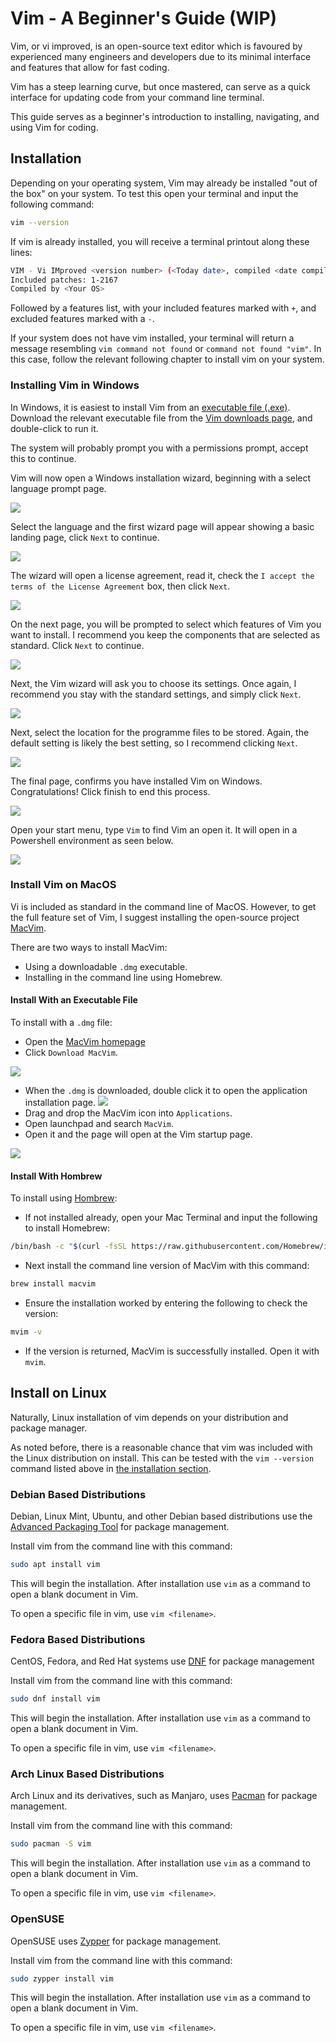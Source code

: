 #  Vim - A Beginner's Guide (WIP)

Vim, or vi improved, is an open-source text editor which is favoured by experienced many engineers and developers due to its minimal interface and features that allow for fast coding.

Vim has a steep learning curve, but once mastered, can serve as a quick interface for updating code from your command line terminal. 

This guide serves as a beginner's introduction to installing, navigating, and using Vim for coding. 

## Installation

Depending on your operating system, Vim may already be installed "out of the box" on your system. To test this open your terminal and input the following command:


````sh
vim --version
````

If vim is already installed, you will receive a terminal printout along these lines:

````sh
VIM - Vi IMproved <version number> (<Today date>, compiled <date compiled> <time compiled>)
Included patches: 1-2167
Compiled by <Your OS>
````
Followed by a features list, with your included features marked with `+`, and excluded features marked with a `-`.

If your system does not have vim installed, your terminal will return a message resembling `vim command not found` or `command not found "vim"`. 
In this case, follow the relevant following chapter to install vim on your system. 

### Installing Vim in Windows

In Windows, it is easiest to install Vim from an [executable file (.exe)](https://www.techtarget.com/whatis/definition/executable-file-exe-file). 
Download the relevant executable file from the [Vim downloads page](https://www.vim.org/download.php), and double-click to run it. 

The system will  probably prompt you with a permissions prompt, accept this to continue. 

Vim will now open a Windows installation wizard, beginning with a select language prompt page. 

![](images/vim-language-prompt.png)

Select the language and the first wizard page will appear showing a basic landing page, click `Next` to continue.

![](images/vim-wizard-page-1.png)

The wizard will open a license agreement, read it, check the `I accept the terms of the License Agreement` box, then click `Next`.

![](images/vim-wizard-page-2.png)

On the next page, you will be prompted to select which features of Vim you want to install. I recommend you keep the components that are selected as standard. Click `Next` to continue. 

![](images/vim-wizard-page-3.png)

Next, the Vim wizard will ask you to choose its settings. Once again, I recommend you stay with the standard settings, and simply click `Next`.

![](images/vim-wizard-page-4.png)

Next, select the location for the programme files to be stored. Again, the default setting is likely the best setting, so I recommend clicking `Next`.

![](images/vim-wizard-page-5.png)

The final page, confirms you have installed Vim on Windows. Congratulations! Click finish to end this process.

![](images/vim-wizard-last-page.png)

Open your start menu, type `Vim` to find Vim an open it. It will open in a Powershell environment as seen below.

![](images/windows-vim-open.png)

### Install Vim on MacOS

Vi is included as standard in the command line of MacOS. However, to get the full feature set of Vim, I suggest installing the open-source project [MacVim](https://macvim.org/).

There are two ways to install MacVim: 

- Using a downloadable `.dmg` executable.
- Installing in the command line using Homebrew. 

#### Install With an Executable File

To install with a `.dmg` file: 

- Open the [MacVim homepage](https.://macvim.org/)
- Click `Download MacVim`.

![](images/macvim-page.png)

- When the `.dmg` is downloaded, double click it to open the application installation page.
![](images/macvim-install.png)
- Drag and drop the MacVim icon into `Applications`.
- Open launchpad and search `MacVim`.
- Open it and the page will open at the Vim startup page.

![](images/macvim-open.png)

#### Install With Hombrew

To install using [Hombrew](https://brew.sh/):

- If not installed already, open your Mac Terminal and input the following to install Homebrew:

````sh
/bin/bash -c "$(curl -fsSL https://raw.githubusercontent.com/Homebrew/install/HEAD/install.sh)"
````

- Next install the command line version of MacVim with this command:

````sh
brew install macvim
````

- Ensure the installation worked by entering the following to check the version: 

````sh
mvim -v
````

- If the version is returned, MacVim is successfully installed. Open it with `mvim`.

## Install on Linux

Naturally, Linux installation of vim depends on your distribution and package manager. 

As noted before, there is a reasonable chance that vim was included with the Linux distribution on install. This can be tested with the `vim --version` command listed above in [the installation section](#installation). 

### Debian Based Distributions

Debian, Linux Mint, Ubuntu, and other Debian based distributions use the [Advanced Packaging Tool](https://wiki.debian.org/Apt) for package management. 

Install vim from the command line with this command:

````sh
sudo apt install vim
````
This will begin the installation. After installation use `vim` as a command to open a blank document in Vim.

To open a specific file in vim, use `vim <filename>`.

### Fedora Based Distributions

CentOS, Fedora, and Red Hat systems use [DNF](https://rpm-software-management.github.io/) for package management

Install vim from the command line with this command:

````sh
sudo dnf install vim
````

This will begin the installation. After installation use `vim` as a command to open a blank document in Vim.

To open a specific file in vim, use `vim <filename>`.

### Arch Linux Based Distributions

Arch Linux and its derivatives, such as Manjaro, uses [Pacman](https://archlinux.org/pacman/) for package management.

Install vim from the command line with this command:

````sh
sudo pacman -S vim
````
This will begin the installation. After installation use `vim` as a command to open a blank document in Vim.

To open a specific file in vim, use `vim <filename>`.

### OpenSUSE

OpenSUSE uses [Zypper](https://en.opensuse.org/Portal:Zypper) for package management.

Install vim from the command line with this command:

````sh
sudo zypper install vim
````
This will begin the installation. After installation use `vim` as a command to open a blank document in Vim.

To open a specific file in vim, use `vim <filename>`.

